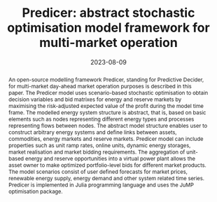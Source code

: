 ---
title: 'Predicer: abstract stochastic optimisation model framework for multi-market operation'
# If group member, use folder name in /content/authors
authors:
  - Esa Pursiheimo
  - Dennis Sundell
  - Juha Kiviluoma
  - g_helmi-hankimaa
date: 2023-08-09
doi: 10.1007/s11081-023-09824-w

# Schedule page publish date (NOT publication's date).
publishDate: 2017-01-01

# Publication type.
# Legend: 0 = Uncategorized; 1 = Conference paper; 2 = Journal article;
# 3 = Preprint / Working Paper; 4 = Report; 5 = Book; 6 = Book section;
# 7 = Thesis; 8 = Patent
publication_types: ['2']

# Publication name and optional abbreviated publication name. Notice * * on title. # Publication name and optional abbreviated publication name. Quote marks needed for Markdown typesetting
publication: '*Optimization and Engineering*'
publication_short: ''

abstract: An open-source modelling framework Predicer, standing for Predictive Decider, for multi-market day-ahead market operation purposes is described in this paper. The Predicer model uses scenario-based stochastic optimisation to obtain decision variables and bid matrixes for energy and reserve markets by maximising the risk-adjusted expected value of the profit during the model time frame. The modelled energy system structure is abstract, that is, based on basic elements such as nodes representing different energy types and processes representing flows between nodes. The abstract model structure enables user to construct arbitrary energy systems and define links between assets, commodities, energy markets and reserve markets. Predicer model can include properties such as unit ramp rates, online units, dynamic energy storages, market realisation and market bidding requirements. The aggregation of unit-based energy and reserve opportunities into a virtual power plant allows the asset owner to make optimized portfolio-level bids for different market products. The model scenarios consist of user defined forecasts for market prices, renewable energy supply, energy demand and other system related time series. Predicer is implemented in Julia programming language and uses the JuMP optimisation package.

# Summary. An optional shortened abstract.
summary:  

# Not in use. Could be used for keywords 
tags:
  
featured: false

# links:
url_pdf: 'https://doi.org/10.1007/s11081-023-09824-w'
url_code: ''
url_dataset: ''
url_poster: ''
url_project: ''
url_slides: ''
url_source: ''
url_video: ''

# Categories
#  These asociate the publications with the icons representing reearch topics and application areas
categories: [Energy systems, Modelling decision-making and uncertainty, Production and operations planning]

# Associated Projects (optional).
#   Associate this publication with one or more of your projects.
#   Simply enter your project's folder or file name without extension.
#   E.g. `internal-project` references `content/project/internal-project/index.md`.
#   Otherwise, set `projects: []`.
projects: []

# Featured image
# To use, add an image named `featured.jpg/png` to your page's folder.
# Focal points: Smart, Center, TopLeft, Top, TopRight, Left, Right, BottomLeft, Bottom, BottomRight.
image:
  caption: ''
  focal_point: ''
  preview_only: false
  
# remove social media icons 
share: false
---